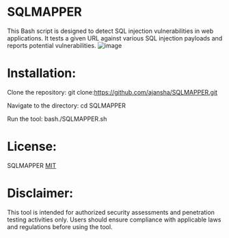 # SQLMAPPER
This Bash script is designed to detect SQL injection vulnerabilities in web applications. It tests a given URL against various SQL injection payloads and reports potential vulnerabilities.
![image](https://github.com/ajansha/SQLMAPPER/assets/68161367/3762217f-90c7-4042-8a35-59c8822c4be3)


# Installation:
Clone the repository: git clone:https://github.com/ajansha/SQLMAPPER.git

Navigate to the directory: cd SQLMAPPER

Run the tool: bash./SQLMAPPER.sh

# License:
SQLMAPPER [MIT](https://github.com/ajansha/SQLMAPPER/blob/main/LICENSE)

# Disclaimer:
This tool is intended for authorized security assessments and penetration testing activities only. Users should ensure compliance with applicable laws and regulations before using the tool.
